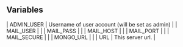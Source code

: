 ## Variables

| ADMIN_USER | Username of user account (will be set as admin) |
| MAIL_USER | |
| MAIL_PASS | |
| MAIL_HOST | |
| MAIL_PORT | |
| MAIL_SECURE | |
| MONGO_URL | |
| URL | This server url. |